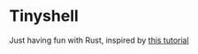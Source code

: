 # Tinyshell
Just having fun with Rust, inspired by [this tutorial](https://www.joshmcguigan.com/blog/build-your-own-shell-rust/)